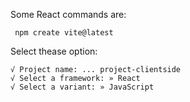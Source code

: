 Some React commands are:
```
 npm create vite@latest

```
 Select thease option:
```
√ Project name: ... project-clientside
√ Select a framework: » React
√ Select a variant: » JavaScript

```
